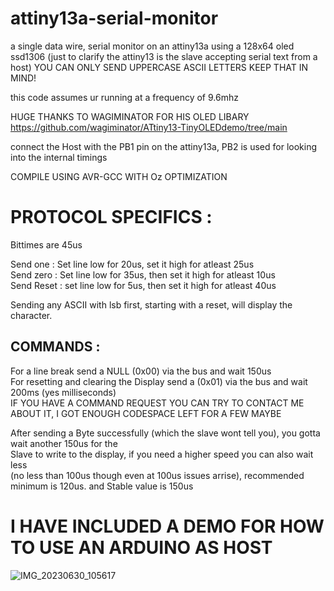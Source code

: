 # attiny13a-serial-monitor
a single data wire, serial monitor on an attiny13a using a 128x64 oled ssd1306
(just to clarify the attiny13 is the slave accepting serial text from a host)
YOU CAN ONLY SEND UPPERCASE ASCII LETTERS KEEP THAT IN MIND!

this code assumes ur running at a frequency of 9.6mhz

HUGE THANKS TO WAGIMINATOR FOR HIS OLED LIBARY https://github.com/wagiminator/ATtiny13-TinyOLEDdemo/tree/main

connect the Host with the PB1 pin on the attiny13a, PB2 is used for looking into the internal timings

COMPILE USING AVR-GCC WITH Oz OPTIMIZATION

# PROTOCOL SPECIFICS :  
Bittimes are 45us  
  
Send one : Set line low for 20us, set it high for atleast 25us  
Send zero : Set line low for 35us, then set it high for atleast 10us  
Send Reset : set line low for 5us, then set it high for atleast 40us  
  
Sending any ASCII with lsb first, starting with a reset, will display the character.  
  
## COMMANDS :  
For a line break send a NULL (0x00) via the bus and wait 150us  
For resetting and clearing the Display send a (0x01) via the bus and wait 200ms (yes milliseconds)  
IF YOU HAVE A COMMAND REQUEST YOU CAN TRY TO CONTACT ME ABOUT IT, I GOT ENOUGH CODESPACE LEFT FOR A FEW MAYBE  
  
After sending a Byte successfully (which the slave wont tell you), you gotta wait another 150us for the    
Slave to write to the display, if you need a higher speed you can also wait less   
(no less than 100us though even at 100us issues arrise), recommended minimum is 120us. and Stable value is 150us  

# I HAVE INCLUDED A DEMO FOR HOW TO USE AN ARDUINO AS HOST

![IMG_20230630_105617](https://github.com/Haron123/attiny13a-serial-monitor/assets/31776616/140ad96d-f747-47c0-ba31-1111dc765e5f)
